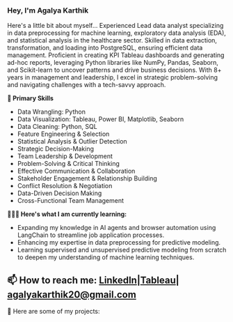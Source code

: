 ### Hey, I'm Agalya Karthik
Here's a little bit about myself...
Experienced Lead data analyst specializing in data preprocessing for machine learning, exploratory data analysis (EDA), and statistical analysis in the healthcare sector. Skilled in data extraction, transformation, and loading into PostgreSQL, ensuring efficient data management. Proficient in creating KPI Tableau dashboards and generating ad-hoc reports, leveraging Python libraries like NumPy, Pandas, Seaborn, and Scikit-learn to uncover patterns and drive business decisions. With 8+ years in management and leadership, I excel in strategic problem-solving and navigating challenges with a tech-savvy approach.

**💬 Primary Skills**
- Data Wrangling: Python
- Data Visualization: Tableau, Power BI, Matplotlib, Seaborn
- Data Cleaning: Python, SQL
- Feature Engineering & Selection
- Statistical Analysis & Outlier Detection
- Strategic Decision-Making
- Team Leadership & Development
- Problem-Solving & Critical Thinking
- Effective Communication & Collaboration
- Stakeholder Engagement & Relationship Building
- Conflict Resolution & Negotiation
- Data-Driven Decision Making
- Cross-Functional Team Management
  
**🧑🏻‍🏫 Here's what I am currently learning:**
- Expanding my knowledge in AI agents and browser automation using LangChain to streamline job application processes.
- Enhancing my expertise in data preprocessing for predictive modeling.
- Learning supervised and unsupervised predictive modeling from scratch to deepen my understanding of machine learning techniques.

📫 How to reach me: [LinkedIn](https://www.linkedin.com/in/agalya-karthik)|[Tableau](https://public.tableau.com/app/profile/agalya.karthik/vizzes)| agalyakarthik20@gmail.com
-
🤘 Here are some of my projects:


